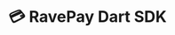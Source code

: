 # 💳 RavePay Dart SDK

<!-- [![pub package](https://img.shields.io/pub/v/ravepay.svg)](https://pub.dartlang.org/packages/ravepay)

## 🎖 Installing

```yaml
dependencies:
  ravepay: "^0.0.1"
```

### ⚡️ Import

```dart
import 'package:ravepay/ravepay.dart';
``` -->
